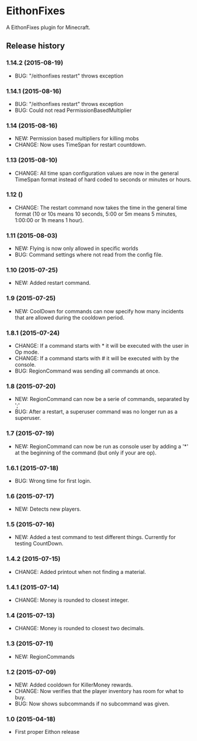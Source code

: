 # EithonFixes

A EithonFixes plugin for Minecraft.

## Release history

### 1.14.2 (2015-08-19)

* BUG: "/eithonfixes restart" throws exception

### 1.14.1 (2015-08-16)

* BUG: "/eithonfixes restart" throws exception
* BUG: Could not read PermissionBasedMultiplier

### 1.14 (2015-08-16)

* NEW: Permission based multipliers for killing mobs
* CHANGE: Now uses TimeSpan for restart countdown.

### 1.13 (2015-08-10)

* CHANGE: All time span configuration values are now in the general TimeSpan format instead of hard coded to seconds or minutes or hours.

### 1.12 ()

* CHANGE: The restart command now takes the time in the general time format (10 or 10s means 10 seconds, 5:00 or 5m means 5 minutes, 1:00:00 or 1h means 1 hour).

### 1.11 (2015-08-03)

* NEW: Flying is now only allowed in specific worlds
* BUG: Command settings where not read from the config file.

### 1.10 (2015-07-25)

* NEW: Added restart command.

### 1.9 (2015-07-25)

* NEW: CoolDown for commands can now specify how many incidents that are allowed during the cooldown period.

### 1.8.1 (2015-07-24)

* CHANGE: If a command starts with * it will be executed with the user in Op mode.
* CHANGE: If a command starts with # it will be executed with by the console.
* BUG: RegionCommand was sending all commands at once.

### 1.8 (2015-07-20)

* NEW: RegionCommand can now be a serie of commands, separated by ';'
* BUG: After a restart, a superuser command was no longer run as a superuser.

### 1.7 (2015-07-19)

* NEW: RegionCommand can now be run as console user by adding a '*' at the beginning of the command (but only if your are op).

### 1.6.1 (2015-07-18)

* BUG: Wrong time for first login.

### 1.6 (2015-07-17)

* NEW: Detects new players.

### 1.5 (2015-07-16)

* NEW: Added a test command to test different things. Currently for testing CountDown.

### 1.4.2 (2015-07-15)

* CHANGE: Added printout when not finding a material.

### 1.4.1 (2015-07-14)

* CHANGE: Money is rounded to closest integer.

### 1.4 (2015-07-13)

* CHANGE: Money is rounded to closest two decimals.

### 1.3 (2015-07-11)

* NEW: RegionCommands

### 1.2 (2015-07-09)

* NEW: Added cooldown for KillerMoney rewards.
* CHANGE: Now verifies that the player inventory has room for what to buy.
* BUG: Now shows subcommands if no subcommand was given.

### 1.0 (2015-04-18)

* First proper Eithon release

